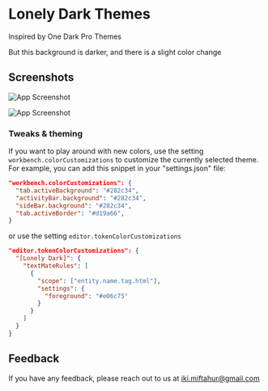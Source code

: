 # Lonely Dark Themes

Inspired by One Dark Pro Themes

But this background is darker, and there is a slight color change

## Screenshots

![App Screenshot](https://cdn.jsdelivr.net/gh/zikrymiftahur/lonely-dark-vscode/screenshots/screenshot-1.png)

![App Screenshot](https://cdn.jsdelivr.net/gh/zikrymiftahur/lonely-dark-vscode/screenshots/screenshots-2.png)

### Tweaks & theming

If you want to play around with new colors, use the setting
`workbench.colorCustomizations` to customize the currently selected theme. For
example, you can add this snippet in your "settings.json" file:

```json
"workbench.colorCustomizations": {
  "tab.activeBackground": "#282c34",
  "activityBar.background": "#282c34",
  "sideBar.background": "#282c34",
  "tab.activeBorder": "#d19a66",
}
```

or use the setting `editor.tokenColorCustomizations`

```json
"editor.tokenColorCustomizations": {
  "[Lonely Dark]": {
    "textMateRules": [
      {
        "scope": ["entity.name.tag.html"],
        "settings": {
          "foreground": "#e06c75"
        }
      }
    ]
  }
}
```

## Feedback

If you have any feedback, please reach out to us at iki.miftahur@gmail.com
